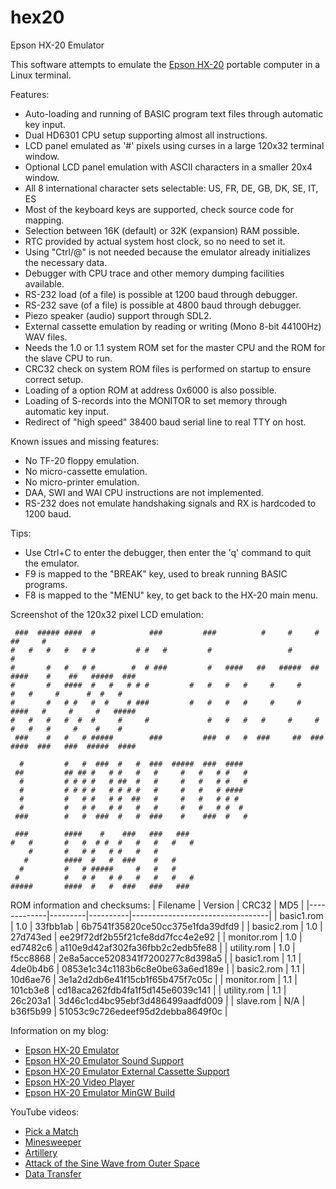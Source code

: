 # hex20
Epson HX-20 Emulator

This software attempts to emulate the [Epson HX-20](https://en.wikipedia.org/wiki/Epson_HX-20) portable computer in a Linux terminal.

Features:
* Auto-loading and running of BASIC program text files through automatic key input.
* Dual HD6301 CPU setup supporting almost all instructions.
* LCD panel emulated as '#' pixels using curses in a large 120x32 terminal window.
* Optional LCD panel emulation with ASCII characters in a smaller 20x4 window.
* All 8 international character sets selectable: US, FR, DE, GB, DK, SE, IT, ES
* Most of the keyboard keys are supported, check source code for mapping.
* Selection between 16K (default) or 32K (expansion) RAM possible.
* RTC provided by actual system host clock, so no need to set it.
* Using "Ctrl/@" is not needed because the emulator already initializes the necessary data.
* Debugger with CPU trace and other memory dumping facilities available.
* RS-232 load (of a file) is possible at 1200 baud through debugger.
* RS-232 save (of a file) is possible at 4800 baud through debugger.
* Piezo speaker (audio) support through SDL2.
* External cassette emulation by reading or writing (Mono 8-bit 44100Hz) WAV files.
* Needs the 1.0 or 1.1 system ROM set for the master CPU and the ROM for the slave CPU to run.
* CRC32 check on system ROM files is performed on startup to ensure correct setup.
* Loading of a option ROM at address 0x6000 is also possible.
* Loading of S-records into the MONITOR to set memory through automatic key input.
* Redirect of "high speed" 38400 baud serial line to real TTY on host.

Known issues and missing features:
* No TF-20 floppy emulation.
* No micro-cassette emulation.
* No micro-printer emulation.
* DAA, SWI and WAI CPU instructions are not implemented.
* RS-232 does not emulate handshaking signals and RX is hardcoded to 1200 baud.

Tips:
* Use Ctrl+C to enter the debugger, then enter the 'q' command to quit the emulator.
* F9 is mapped to the "BREAK" key, used to break running BASIC programs.
* F8 is mapped to the "MENU" key, to get back to the HX-20 main menu.

Screenshot of the 120x32 pixel LCD emulation:
```
 ###  ##### ####  #            ###         ###          #     #     #          ##     #
#   #   #   #   # #         # #   #         #                 #                 #
#       #   #   # #        #  # ###         #   ####   ##   #####  ##   ####    #    ##   #####  ###
#       #   ####  #	  #   # # #         #   #   #   #     #     #       #   #     #      #  #   #
#       #   # #   #	 #    # ###         #   #   #   #     #     #    ####   #     #     #   #####
#   #   #   #  #  #     #     #             #   #   #   #     #     #   #   #   #     #    #    #
 ###    #   #   # #####        ###         ###  #   #  ###     ##  ###   ####  ###   ###  #####  ####

  #         #   #  ###  #   #  ###  #####  ###  ####
 ##         ## ## #   # #   #   #     #   #   # #   #
  #         # # # #   # ##  #   #     #   #   # #   #
  #         # # # #   # # # #   #     #   #   # ####
  #         #   # #   # #  ##   #     #   #   # # #
  #         #   # #   # #   #   #     #   #   # #  #
 ###        #   #  ###  #   #  ###    #    ###  #   #

 ###        ####    #    ###   ###   ###
#   #       #   #  # #  #   #   #   #   #
    #       #   # #   # #	#   #
   #        ####  #   #  ###    #   #
  #         #   # #####     #   #   #
 #          #   # #   # #   #   #   #   #
#####       ####  #   #  ###   ###   ###
```

ROM information and checksums:
| Filename    | Version | CRC32    | MD5                              |
|-------------|---------|----------|----------------------------------|
| basic1.rom  | 1.0     | 33fbb1ab | 6b7541f35820ce50cc375e1fda39dfd9 |
| basic2.rom  | 1.0     | 27d743ed | ee29f72df2b55f21cfe8dd7fcc4e2e92 |
| monitor.rom | 1.0     | ed7482c6 | a110e9d42af302fa36fbb2c2edb5fe88 |
| utility.rom | 1.0     | f5cc8868 | 2e8a5acce5208341f7200277c8d398a5 |
| basic1.rom  | 1.1     | 4de0b4b6 | 0853e1c34c1183b6c8e0be63a6ed189e |
| basic2.rom  | 1.1     | 10d6ae76 | 3e1a2d2db6e41f15cb1f65b475f7c05c |
| monitor.rom | 1.1     | 101cb3e8 | cd18aca262fdb4fa1f5d145e6039c141 |
| utility.rom | 1.1     | 26c203a1 | 3d46c1cd4bc95ebf3d486499aadfd009 |
| slave.rom   | N/A     | b36f5b99 | 51053c9c726edeef95d2debba8649f0c |

Information on my blog:
* [Epson HX-20 Emulator](https://kobolt.github.io/article-203.html)
* [Epson HX-20 Emulator Sound Support](https://kobolt.github.io/article-214.html)
* [Epson HX-20 Emulator External Cassette Support](https://kobolt.github.io/article-218.html)
* [Epson HX-20 Video Player](https://kobolt.github.io/article-220.html)
* [Epson HX-20 Emulator MinGW Build](https://kobolt.github.io/article-223.html)

YouTube videos:
* [Pick a Match](https://www.youtube.com/watch?v=dpQw2QPLM_Q)
* [Minesweeper](https://www.youtube.com/watch?v=atJrgReYC5I)
* [Artillery](https://www.youtube.com/watch?v=u1FT2iOwCAQ)
* [Attack of the Sine Wave from Outer Space](https://www.youtube.com/watch?v=q-rid6iUhw8)
* [Data Transfer](https://www.youtube.com/watch?v=No1LgJNcGDE)

